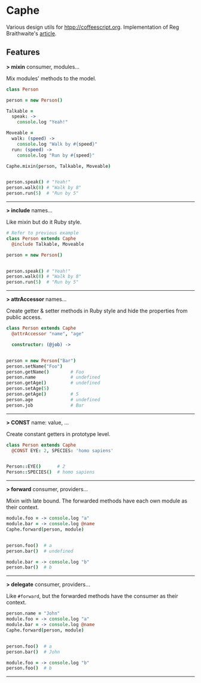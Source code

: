 Caphe
=====

Various design utils for [htpp://coffeescript.org](CoffeeScript). Implementation of Reg Braithwaite's [article](http://raganwald.com/2014/04/10/mixins-forwarding-delegation.html).

## Features

**> mixin** consumer, modules...

Mix modules' methods to the model.
```coffeescript
class Person

person = new Person()

Talkable =
  speak: ->
    console.log "Yeah!"

Moveable =
  walk: (speed) ->
    console.log "Walk by #{speed}"
  run: (speed) ->
    console.log "Run by #{speed}"

Caphe.mixin(person, Talkable, Moveable)


person.speak() # "Yeah!"
person.walk(8) # "Walk by 8"
person.run(5)  # "Run by 5"
```
----------

**> include** names...

Like mixin but do it Ruby style.
```coffeescript
# Refer to previous example
class Person extends Caphe
  @include Talkable, Moveable

person = new Person()


person.speak() # "Yeah!"
person.walk(8) # "Walk by 8"
person.run(5)  # "Run by 5"
```
----------

**> attrAccessor** names...

Create getter & setter methods in Ruby style and hide the properties from public access.
```coffeescript
class Person extends Caphe
  @attrAccessor "name", "age"

  constructor: (@job) ->


person = new Person("Bar")
person.setName("Foo")
person.getName()        # Foo
person.name             # undefined
person.getAge()         # undefined
person.setAge(5)
person.getAge()         # 5
person.age              # undefined
person.job              # Bar
```
----------

**> CONST** name: value, ...

Create constant getters in prototype level.
```coffeescript
class Person extends Caphe
  @CONST EYE: 2, SPECIES: 'homo sapiens'


Person::EYE()      # 2
Person::SPECIES()  # homo sapiens
```
----------

**> forward** consumer, providers...

Mixin with late bound. The forwarded methods have each own module as their context.
```coffeescript
module.foo = -> console.log "a"
module.bar = -> console.log @name
Caphe.forward(person, module)


person.foo()  # a
person.bar()  # undefined

module.bar = -> console.log "b"
person.bar()  # b
```
----------

**> delegate** consumer, providers...

Like `#forward`, but the forwarded methods have the consumer as their context.
```coffeescript
person.name = "John"
module.foo = -> console.log "a"
module.bar = -> console.log @name
Caphe.forward(person, module)


person.foo()  # a
person.bar()  # John

module.foo = -> console.log "b"
person.foo()  # b
```
----------
